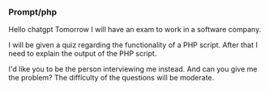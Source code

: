### Prompt/php

Hello chatgpt
Tomorrow I will have an exam to work in a software company.

I will be given a quiz regarding the functionality of a PHP script.
After that I need to explain the output of the PHP script.

I'd like you to be the person interviewing me instead. And can you give me the problem? The difficulty of the questions will be moderate.
